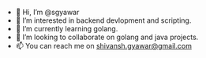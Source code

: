 - 👋 Hi, I’m @sgyawar
- 👀 I’m interested in backend devlopment and scripting.
- 🌱 I’m currently learning golang.
- 💞️ I’m looking to collaborate on golang and java projects.
- 📫 You can reach me on shivansh.gyawar@gmail.com 

<!---
sgyawar/sgyawar is a ✨ special ✨ repository because its `README.md` (this file) appears on your GitHub profile.
You can click the Preview link to take a look at your changes.
--->
